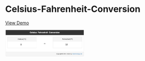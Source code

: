 # Celsius-Fahrenheit-Conversion

<a href="https://lisa-zh.github.io/Celsius-Fahrenheit-Conversion/" target="_blank">View Demo</a>

<img src="images/CelsiusFahrenheitConversion.png" width="50%">
